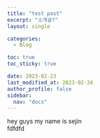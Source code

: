 ```yaml
---
title: "test post"
excerpt: "소개글?"
layout: single

categories:
  - Blog

toc: true
toc_sticky: true

date: 2023-02-23
last_modified_at: 2023-02-24
author_profile: false
sidebar:
  nav: "docs"
---
```


hey guys my name is sejin  
fdfdfd
